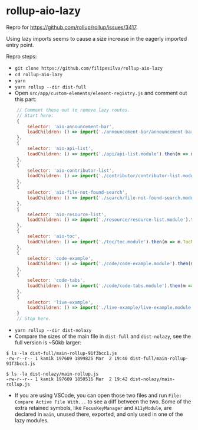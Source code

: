 # rollup-aio-lazy

Repro for https://github.com/rollup/rollup/issues/3417.

Using lazy imports seems to cause a size increase in the eagerly imported entry point.

Repro steps:
- `git clone https://github.com/filipesilva/rollup-aio-lazy`
- `cd rollup-aio-lazy` 
- `yarn`
- `yarn rollup --dir dist-full`
- Open `src/app/custom-elements/element-registry.js` and comment out this part:
```js
    // Comment these out to remove lazy routes.
    // Start here:
    {
        selector: 'aio-announcement-bar',
        loadChildren: () => import('./announcement-bar/announcement-bar.module').then(m => m.AnnouncementBarModule)
    },
    {
        selector: 'aio-api-list',
        loadChildren: () => import('./api/api-list.module').then(m => m.ApiListModule)
    },
    {
        selector: 'aio-contributor-list',
        loadChildren: () => import('./contributor/contributor-list.module').then(m => m.ContributorListModule)
    },
    {
        selector: 'aio-file-not-found-search',
        loadChildren: () => import('./search/file-not-found-search.module').then(m => m.FileNotFoundSearchModule)
    },
    {
        selector: 'aio-resource-list',
        loadChildren: () => import('./resource/resource-list.module').then(m => m.ResourceListModule)
    },
    {
        selector: 'aio-toc',
        loadChildren: () => import('./toc/toc.module').then(m => m.TocModule)
    },
    {
        selector: 'code-example',
        loadChildren: () => import('./code/code-example.module').then(m => m.CodeExampleModule)
    },
    {
        selector: 'code-tabs',
        loadChildren: () => import('./code/code-tabs.module').then(m => m.CodeTabsModule)
    },
    {
        selector: 'live-example',
        loadChildren: () => import('./live-example/live-example.module').then(m => m.LiveExampleModule)
    }
    // Stop here.
```
- `yarn rollup --dir dist-nolazy`
- Compare the sizes of the main file in `dist-full` and `dist-nolazy`, see the full version is ~50kb larger:
```
$ ls -la dist-full/main-rollup-91f3bcc1.js
-rw-r--r-- 1 kamik 197609 1899825 Mar  2 19:40 dist-full/main-rollup-91f3bcc1.js

$ ls -la dist-nolazy/main-rollup.js
-rw-r--r-- 1 kamik 197609 1850516 Mar  2 19:42 dist-nolazy/main-rollup.js
```
- If you are using VSCode, you can open those two files and run `File: Compare Active File With...` to see a diff between the two. Some of the extra retained symbols, like `FocusKeyManager` and `A11yModule`, are declared in `main`, unused there, exported, and only used in one of the lazy modules.